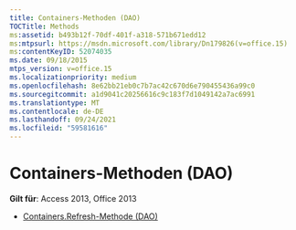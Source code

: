 ```yaml
---
title: Containers-Methoden (DAO)
TOCTitle: Methods
ms:assetid: b493b12f-70df-401f-a318-571b671edd12
ms:mtpsurl: https://msdn.microsoft.com/library/Dn179826(v=office.15)
ms:contentKeyID: 52074035
ms.date: 09/18/2015
mtps_version: v=office.15
ms.localizationpriority: medium
ms.openlocfilehash: 8e62bb21eb0c7b7ac42c670d6e790455436a99c0
ms.sourcegitcommit: a1d9041c20256616c9c183f7d1049142a7ac6991
ms.translationtype: MT
ms.contentlocale: de-DE
ms.lasthandoff: 09/24/2021
ms.locfileid: "59581616"
---
```

# <a name="containers-methods-dao"></a>Containers-Methoden (DAO)

**Gilt für**: Access 2013, Office 2013

- [Containers.Refresh-Methode (DAO)](containers-refresh-method-dao.md)

